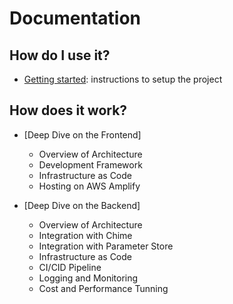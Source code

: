 # Documentation

## How do I use it?

- [Getting started](getting_started.md): instructions to setup the project

## How does it work?

- [Deep Dive on the Frontend]

  - Overview of Architecture
  - Development Framework
  - Infrastructure as Code
  - Hosting on AWS Amplify

- [Deep Dive on the Backend]

  - Overview of Architecture
  - Integration with Chime
  - Integration with Parameter Store
  - Infrastructure as Code
  - CI/CID Pipeline
  - Logging and Monitoring
  - Cost and Performance Tunning
